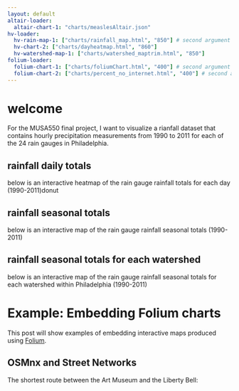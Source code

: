 ```yaml
---
layout: default
altair-loader:
  altair-chart-1: "charts/measlesAltair.json"
hv-loader:
  hv-rain-map-1: ["charts/rainfall_map.html", "850"] # second argument is the desired height
  hv-chart-2: ["charts/dayheatmap.html", "860"]
  hv-watershed-map-1: ["charts/watershed_maptrim.html", "850"]
folium-loader:
  folium-chart-1: ["charts/foliumChart.html", "400"] # second argument is the desired height
  folium-chart-2: ["charts/percent_no_internet.html", "400"] # second argument is the desired height
---
```


# welcome

For the MUSA550 final project, I want to visualize a rianfall dataset that contains hourly precipitation measurements from 1990 to 2011 for each of the 24 rain gauges in Philadelphia. 

## rainfall daily totals 

below is an interactive heatmap of the rain gauge rainfall totals for each day (1990-2011)donut

<div id="hv-chart-2"></div>

## rainfall seasonal totals 

below is an interactive map of the rain gauge rainfall seasonal totals (1990-2011)

<div id="hv-rain-map-1"></div>

## rainfall seasonal totals for each watershed

below is an interactive map of the rain gauge rainfall seasonal totals for each watershed within Philadelphia (1990-2011)

<div id="hv-watershed-map-1"></div>

# Example: Embedding Folium charts

This post will show examples of embedding interactive maps produced using [Folium](https://github.com/python-visualization/folium).

## OSMnx and Street Networks

The shortest route between the Art Museum and the Liberty Bell:

<div id="folium-chart-1"></div>

<br/>
